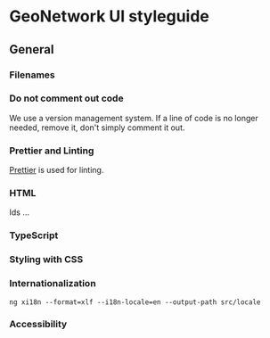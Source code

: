 # GeoNetwork UI styleguide

## General

### Filenames

### Do not comment out code
We use a version management system. If a line of code is no longer needed, remove it, don't simply comment it out.

### Prettier and Linting

[Prettier](https://prettier.io/) is used for linting.

### HTML

Ids …

### TypeScript


### Styling with CSS


### Internationalization


```shell script
ng xi18n --format=xlf --i18n-locale=en --output-path src/locale
```


### Accessibility


